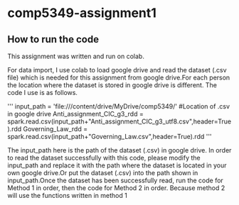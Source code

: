 # comp5349-assignment1
## How to run the code
This assignment was written and run on colab.

For data import, I use colab to load google drive and read the dataset (.csv file) which is needed for this assignment from google drive.For each person the location where the dataset is stored in google drive is different. The code I use is as follows.

'''
      input_path = 'file:///content/drive/MyDrive/comp5349/' #Location of .csv in google drive
      Anti_assignment_CIC_g3_rdd = spark.read.csv(input_path+"Anti_assignment_CIC_g3_utf8.csv",header=True).rdd
      Governing_Law_rdd = spark.read.csv(input_path+"Governing_Law.csv",header=True).rdd
'''

The input_path here is the path of the dataset (.csv) in google drive. In order to read the dataset successfully with this code, please modify the input_path and replace it with the path where the dataset is located in your own google drive.Or put the dataset (.csv) into the path shown in input_path.Once the dataset has been successfully read, run the code for Method 1 in order, then the code for Method 2 in order. Because method 2 will use the functions written in method 1
